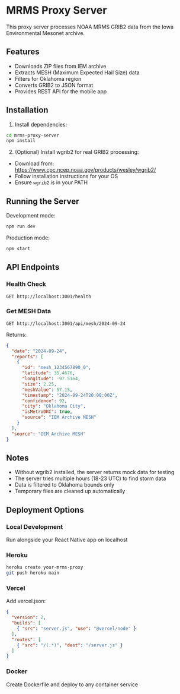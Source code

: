 # MRMS Proxy Server

This proxy server processes NOAA MRMS GRIB2 data from the Iowa Environmental Mesonet archive.

## Features
- Downloads ZIP files from IEM archive
- Extracts MESH (Maximum Expected Hail Size) data
- Filters for Oklahoma region
- Converts GRIB2 to JSON format
- Provides REST API for the mobile app

## Installation

1. Install dependencies:
```bash
cd mrms-proxy-server
npm install
```

2. (Optional) Install wgrib2 for real GRIB2 processing:
- Download from: https://www.cpc.ncep.noaa.gov/products/wesley/wgrib2/
- Follow installation instructions for your OS
- Ensure `wgrib2` is in your PATH

## Running the Server

Development mode:
```bash
npm run dev
```

Production mode:
```bash
npm start
```

## API Endpoints

### Health Check
```
GET http://localhost:3001/health
```

### Get MESH Data
```
GET http://localhost:3001/api/mesh/2024-09-24
```

Returns:
```json
{
  "date": "2024-09-24",
  "reports": [
    {
      "id": "mesh_1234567890_0",
      "latitude": 35.4676,
      "longitude": -97.5164,
      "size": 2.25,
      "meshValue": 57.15,
      "timestamp": "2024-09-24T20:00:00Z",
      "confidence": 92,
      "city": "Oklahoma City",
      "isMetroOKC": true,
      "source": "IEM Archive MESH"
    }
  ],
  "source": "IEM Archive MESH"
}
```

## Notes
- Without wgrib2 installed, the server returns mock data for testing
- The server tries multiple hours (18-23 UTC) to find storm data
- Data is filtered to Oklahoma bounds only
- Temporary files are cleaned up automatically

## Deployment Options

### Local Development
Run alongside your React Native app on localhost

### Heroku
```bash
heroku create your-mrms-proxy
git push heroku main
```

### Vercel
Add vercel.json:
```json
{
  "version": 2,
  "builds": [
    { "src": "server.js", "use": "@vercel/node" }
  ],
  "routes": [
    { "src": "/(.*)", "dest": "/server.js" }
  ]
}
```

### Docker
Create Dockerfile and deploy to any container service